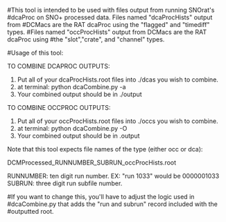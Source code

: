 #This tool is intended to be used with files output from running SNOrat's
#dcaProc on SNO+ processed data.  Files named "dcaProcHists" output from
#DCMacs are the RAT dcaProc using the "flagged" and "timediff" types.
#Files named "occProcHists" output from DCMacs are the RAT dcaProc using
#the "slot","crate", and "channel" types.  

#Usage of this tool:

TO COMBINE DCAPROC OUTPUTS:
  1. Put all of your dcaProcHists.root files into ./dcas you wish to
     combine.
  2. at terminal: python dcaCombine.py -a
  3. Your combined output should be in ./output

TO COMBINE OCCPROC OUTPUTS:
  1. Put all of your occProcHists.root files into ./occs you wish to
     combine.
  2. at terminal: python dcaCombine.py -O
  3. Your combined output should be in .output

Note that this tool expects file names of the type (either occ or dca):

DCMProcessed_RUNNUMBER_SUBRUN_occProcHists.root

RUNNUMBER: ten digit run number.  EX: "run 1033" would be 0000001033
SUBRUN: three digit run subfile number.

#If you want to change this, you'll have to adjust the logic used in
#dcaCombine.py that adds the "run and subrun" record included with the
#outputted root.
